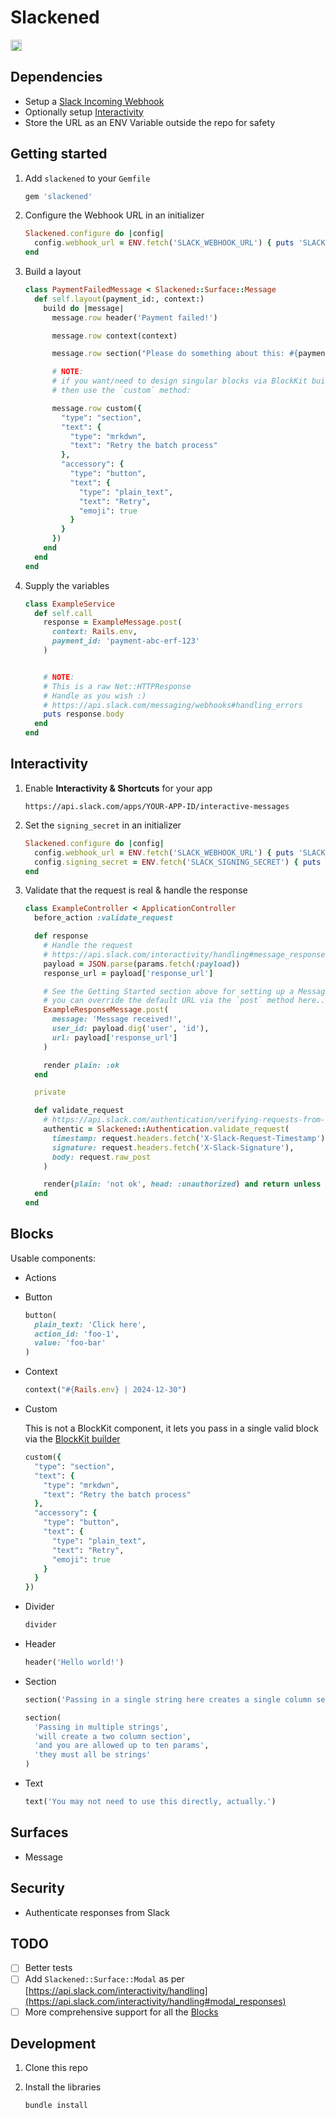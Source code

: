 # Slackened

<a href="https://badge.fury.io/rb/slackened"><img src="https://badge.fury.io/rb/slackened.svg" alt="Gem Version" height="18"></a>

## Dependencies

- Setup a [Slack Incoming Webhook](https://api.slack.com/messaging/webhooks)
- Optionally setup [Interactivity](https://api.slack.com/interactivity/handling)
- Store the URL as an ENV Variable outside the repo for safety

## Getting started

1. Add `slackened` to your `Gemfile`

    ```rb
    gem 'slackened'
    ```

1. Configure the Webhook URL in an initializer

    ```rb
    Slackened.configure do |config|
      config.webhook_url = ENV.fetch('SLACK_WEBHOOK_URL') { puts 'SLACK_WEBHOOK_URL is missing.' }
    end
    ```

1. Build a layout

    ```rb
    class PaymentFailedMessage < Slackened::Surface::Message
      def self.layout(payment_id:, context:)
        build do |message|
          message.row header('Payment failed!')

          message.row context(context)

          message.row section("Please do something about this: #{payment_id}")

          # NOTE:
          # if you want/need to design singular blocks via BlockKit builder
          # then use the `custom` method:

          message.row custom({
            "type": "section",
            "text": {
              "type": "mrkdwn",
              "text": "Retry the batch process"
            },
            "accessory": {
              "type": "button",
              "text": {
                "type": "plain_text",
                "text": "Retry",
                "emoji": true
              }
            }
          })
        end
      end
    end
    ```

1. Supply the variables

    ```rb
    class ExampleService
      def self.call
        response = ExampleMessage.post(
          context: Rails.env,
          payment_id: 'payment-abc-erf-123'
        )


        # NOTE:
        # This is a raw Net::HTTPResponse
        # Handle as you wish :)
        # https://api.slack.com/messaging/webhooks#handling_errors
        puts response.body
      end
    end
    ```

## Interactivity

1. Enable **Interactivity & Shortcuts** for your app

    ```
    https://api.slack.com/apps/YOUR-APP-ID/interactive-messages
    ```

1. Set the `signing_secret` in an initializer

    ```rb
    Slackened.configure do |config|
      config.webhook_url = ENV.fetch('SLACK_WEBHOOK_URL') { puts 'SLACK_WEBHOOK_URL is missing.' }
      config.signing_secret = ENV.fetch('SLACK_SIGNING_SECRET') { puts 'SLACK_SIGNING_SECRET is missing.' }
    end
    ```

1. Validate that the request is real & handle the response

    ```rb
    class ExampleController < ApplicationController
      before_action :validate_request

      def response
        # Handle the request
        # https://api.slack.com/interactivity/handling#message_responses
        payload = JSON.parse(params.fetch(:payload))
        response_url = payload['response_url']

        # See the Getting Started section above for setting up a Message
        # you can override the default URL via the `post` method here...
        ExampleResponseMessage.post(
          message: 'Message received!',
          user_id: payload.dig('user', 'id'),
          url: payload['response_url']
        )

        render plain: :ok
      end

      private

      def validate_request
        # https://api.slack.com/authentication/verifying-requests-from-slack
        authentic = Slackened::Authentication.validate_request(
          timestamp: request.headers.fetch('X-Slack-Request-Timestamp'),
          signature: request.headers.fetch('X-Slack-Signature'),
          body: request.raw_post
        )

        render(plain: 'not ok', head: :unauthorized) and return unless authentic
      end
    end

## Blocks

Usable components:

  - Actions

  - Button

    ```rb
    button(
      plain_text: 'Click here',
      action_id: 'foo-1',
      value: 'foo-bar'
    )
    ```

  - Context

    ```rb
    context("#{Rails.env} | 2024-12-30")
    ```

  - Custom

    This is not a BlockKit component, it lets you pass in a single valid block
via the [BlockKit builder](https://app.slack.com/block-kit-builder)

    ```rb
    custom({
      "type": "section",
      "text": {
        "type": "mrkdwn",
        "text": "Retry the batch process"
      },
      "accessory": {
        "type": "button",
        "text": {
          "type": "plain_text",
          "text": "Retry",
          "emoji": true
        }
      }
    })
    ```

  - Divider

    ```rb
    divider
    ```

  - Header

    ```rb
    header('Hello world!')
    ```

  - Section

    ```rb
    section('Passing in a single string here creates a single column section')
    ```

    ```rb
    section(
      'Passing in multiple strings',
      'will create a two column section',
      'and you are allowed up to ten params',
      'they must all be strings'
    )
    ```

  - Text

    ```rb
    text('You may not need to use this directly, actually.')
    ```

## Surfaces

-  Message

## Security

- Authenticate responses from Slack

## TODO

- [ ] Better tests
- [ ] Add `Slackened::Surface::Modal` as per [https://api.slack.com/interactivity/handling](https://api.slack.com/interactivity/handling#modal_responses)
- [ ] More comprehensive support for all the [Blocks](https://api.slack.com/reference/block-kit/blocks)

## Development

1. Clone this repo

1. Install the libraries

    ```rb
    bundle install
    ```

